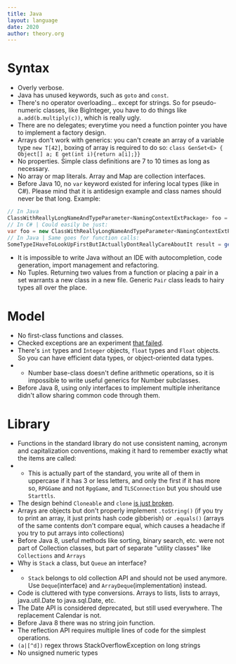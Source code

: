 ```yaml
---
title: Java
layout: language
date: 2020
author: theory.org
---
```

# Syntax

* Overly verbose.
* Java has unused keywords, such as `goto` and `const`.
* There's no operator overloading... except for strings.
So for pseudo-numeric classes, like BigInteger, you have to do things like `a.add(b.multiply(c))`, which is really ugly.
* There are no delegates; everytime you need a function pointer you have to implement a factory design.
* Arrays don't work with generics: you can't create an array of a variable type `new T[42]`, boxing of array is required to do so:
`class GenSet<E> { Object[] a; E get(int i){return a[i];}}`
* No properties.  Simple class definitions are 7 to 10 times as long as necessary.
* No array or map literals. Array and Map are collection interfaces.
* Before Java 10, no `var` keyword existed for infering local types (like in C#). Please mind that it is antidesign example and class names should never be that long. Example:

```java
// In Java
ClassWithReallyLongNameAndTypeParameter<NamingContextExtPackage> foo = new ClassWithReallyLongNameAndTypeParameter<>();
// In C# | Could easily be just:
var foo = new ClassWithReallyLongNameAndTypeParameter<NamingContextExtPackage>();
// In Java | Same goes for function calls:
SomeTypeIHaveToLookUpFirstButIActuallyDontReallyCareAboutIt result = getTransactionResult();
```

* It is impossible to write Java without an IDE with autocompletion, code generation, import management and refactoring.
* No Tuples. Returning two values from a function or placing a pair in a set warrants a new class in a new file.
Generic `Pair` class leads to hairy types all over the place.

# Model

* No first-class functions and classes.
* Checked exceptions are an experiment [that failed](https://www.artima.com/intv/handcuffs.html).
* There's `int` types and `Integer` objects, `float` types and `Float` objects. So you can have efficient data types, or object-oriented data types.
* * Number base-class doesn't define arithmetic operations, so it is impossible to write useful generics for Number subclasses.
* Before Java 8, using only interfaces to implement multiple inheritance didn't allow sharing common code through them.

# Library

* Functions in the standard library do not use consistent naming,
acronym and capitalization conventions, making it hard to remember exactly what the items are called:
* * This is actually part of the standard, you write all of them in uppercase if it has 3 or less letters, and only the first if it has more so,
`RPGGame` and not `RpgGame`, and `TLSConnection` but you should use `Starttls`.
* The design behind `Cloneable` and `clone` [is just broken](http://www.artima.com/intv/bloch13.html).
* Arrays are objects but don't properly implement `.toString()` (if you try to print an array, it just prints hash code gibberish)
or `.equals()` (arrays of the same contents don't compare equal, which causes a headache if you try to put arrays into collections)
* Before Java 8, useful methods like sorting, binary search, etc. were not part of Collection classes, but part of separate "utility classes" like `Collections` and `Arrays`
* Why is `Stack` a class, but `Queue` an interface?
* * `Stack` belongs to old collection API and should not be used anymore. Use `Deque`(interface) and `ArrayDeque`(implementation) instead.
* Code is cluttered with type conversions.  Arrays to lists, lists to arrays, java.util.Date to java.sql.Date, etc.
* The Date API is considered deprecated, but still used everywhere. The replacement Calendar is not.
* Before Java 8 there was no string join function.
* The reflection API requires multiple lines of code for the simplest operations.
* `(a|[^d])` regex throws StackOverflowException on long strings
* No unsigned numeric types

